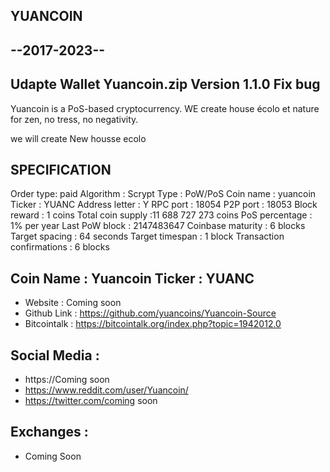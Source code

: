 
YUANCOIN
--------
--2017-2023--
--------
Udapte Wallet Yuancoin.zip
Version 1.1.0
Fix bug
--------

Yuancoin is a PoS-based cryptocurrency.
WE create house écolo et nature for zen, no tress, 
no negativity.

we will create New housse ecolo

SPECIFICATION
----------------
Order type: paid
Algorithm : Scrypt
Type : PoW/PoS
Coin name : yuancoin
Ticker : YUANC
Address letter : Y
RPC port : 18054
P2P port : 18053
Block reward : 1 coins
Total coin supply :11 688 727 273 coins
PoS percentage : 1% per year
Last PoW block : 2147483647
Coinbase maturity : 6 blocks
Target spacing : 64 seconds
Target timespan : 1 block
Transaction confirmations : 6 blocks

Coin Name : Yuancoin
Ticker : YUANC
-------------------

- Website : Coming soon
- Github Link : https://github.com/yuancoins/Yuancoin-Source
- Bitcointalk : https://bitcointalk.org/index.php?topic=1942012.0

Social Media : 
----------------
- https://Coming soon 
- https://www.reddit.com/user/Yuancoin/
- https://twitter.com/coming soon

Exchanges : 
----------------
- Coming Soon
 
